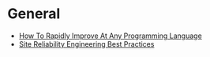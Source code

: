 # General

- [How To Rapidly Improve At Any Programming Language](https://www.cbui.dev/how-to-rapidly-improve-at-any-programming-language)
- [Site Reliability Engineering Best Practices](https://github.com/upgundecha/howtheysre)
